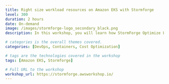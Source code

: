 ```yaml
---
title: Right size workload resources on Amazon EKS with Stormforge
level: 300
duration: 2 hours
date: On-demand
image: /images/stormforge-logo_secondary_black.png
description: In this workshop, you will learn how StormForge Optimize Live can be used to continuously rightsize Kubernetes workloads. With this knowledge, you can ensure that your cloud-native applications are both cost effective and performant while removing developer toil.

# categories is the overall themes covered. 
categories: [DevOps, Containers, Cost Optimization]

# tags are the technologies covered in the workshop
tags: [Amazon EKS, Stormforge]

# Full URL to the workshop
workshop_url: https://stormforge.awsworkshop.io/
---
```

